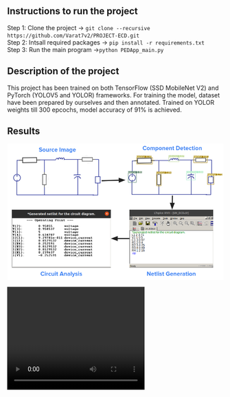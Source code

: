 <!DOCTYPE html>
<html>
<body>

## Instructions to run the project
Step 1: Clone the project -> `git clone --recursive https://github.com/Varat7v2/PROJECT-ECD.git` \
Step 2: Intsall required packages -> `pip install -r requirements.txt` \
Step 3: Run the main program ->`python PEDApp_main.py`

## Description of the project
This project has been trained on both TensorFlow (SSD MobileNet V2) and PyTorch (YOLOV5 and YOLOR) frameworks. For training the model, dataset have been prepared by ourselves and then annotated. Trained on YOLOR weights till 300 epcochs, model accuracy of 91% is achieved.

## Results
![alt text](images/flowchart.png)

<video width="320" height="240" controls>
  <source src="https://github.com/Varat7v2/PROJECT-ECD/blob/main/buck_converter_simulation-2023-05-10_01.04.13.mp4" type="video/mp4">
</video>

</body>
</html>
